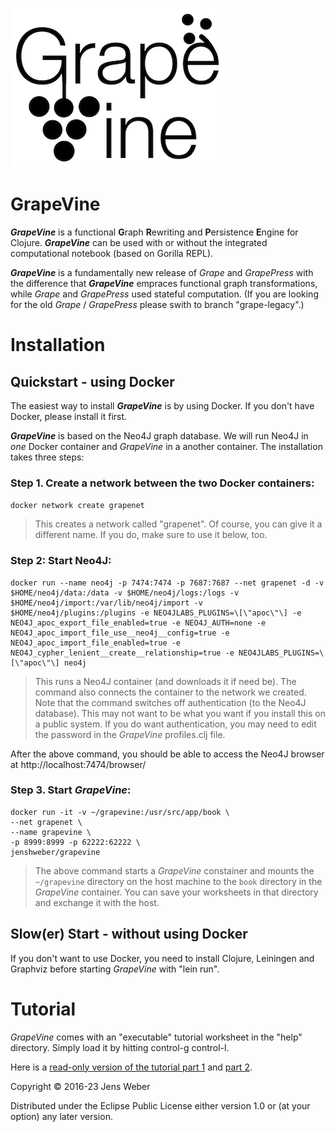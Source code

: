![logo](https://raw.githubusercontent.com/jenshweber/grape/fgrape/resources/gv-logo.png)
# GrapeVine

**_GrapeVine_** is a functional **G**raph **R**ewriting and **P**ersistence **E**ngine for Clojure.  _**GrapeVine**_ can be used with or without the integrated computational notebook (based on Gorilla REPL). 

**_GrapeVine_** is a fundamentally new release of _Grape_ and _GrapePress_ with the difference that **_GrapeVine_** empraces functional graph transformations, while  _Grape_ and _GrapePress_ used stateful computation. (If you are looking for the old _Grape_ / _GrapePress_ please swith to branch "grape-legacy".)

# Installation

## Quickstart - using Docker

The easiest way to install **_GrapeVine_** is by using Docker. If you don't have Docker, please install it first.

 **_GrapeVine_** is based on the Neo4J graph database. We will run Neo4J in _one_ Docker container and _GrapeVine_ in a another container. The installation takes three steps:
 
 ### Step 1. Create a network between the two Docker containers:    
 ``docker network create grapenet`` 
 
 > This creates a network called "grapenet". Of course, you can give it a different name. If you do, make sure to use it below, too.

### Step 2: Start Neo4J:

```
docker run --name neo4j -p 7474:7474 -p 7687:7687 --net grapenet -d -v $HOME/neo4j/data:/data -v $HOME/neo4j/logs:/logs -v $HOME/neo4j/import:/var/lib/neo4j/import -v $HOME/neo4j/plugins:/plugins -e NEO4JLABS_PLUGINS=\[\"apoc\"\] -e NEO4J_apoc_export_file_enabled=true -e NEO4J_AUTH=none -e NEO4J_apoc_import_file_use__neo4j__config=true -e NEO4J_apoc_import_file_enabled=true -e NEO4J_cypher_lenient__create__relationship=true -e NEO4JLABS_PLUGINS=\[\"apoc\"\] neo4j
 ```

> This runs a Neo4J container (and downloads it if need be). The command also connects the container to the network we created. Note that the command switches off authentication (to the Neo4J database). This may not want to be what you want if you install this on a public system. If you do want authentication, you may need to edit the password in the _GrapeVine_ profiles.clj file.

After the above command, you should be able to access the Neo4J browser at http://localhost:7474/browser/

### Step 3. Start _GrapeVine_:
 
```
docker run -it -v ~/grapevine:/usr/src/app/book \
--net grapenet \
--name grapevine \
-p 8999:8999 -p 62222:62222 \
jenshweber/grapevine
```

> The above command starts a _GrapeVine_ constainer and mounts the `~/grapevine` directory on the host machine to the `book` directory in the _GrapeVine_ container. You can save your worksheets in that directory and exchange it with the host.

## Slow(er) Start - without using Docker

If you don't want to use Docker, you need to install Clojure, Leiningen and Graphviz before starting _GrapeVine_ with "lein run".

# Tutorial

_GrapeVine_ comes with an "executable" tutorial worksheet in the "help" directory. Simply load it by hitting control-g control-l.

Here is a [read-only version of the tutorial part 1](https://web.uvic.ca/~jens/gv/view.html?source=github&user=jenshweber&repo=grape&path=help/tutorial1.clj) and [part 2](https://web.uvic.ca/~jens/gv/view.html?source=github&user=jenshweber&repo=grape&path=help/tutorial2.clj).



Copyright © 2016-23 Jens Weber

Distributed under the Eclipse Public License either version 1.0 or (at
your option) any later version.
